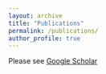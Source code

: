 ```yaml
---
layout: archive
title: "Publications"
permalink: /publications/
author_profile: true
---
```


Please see [Google Scholar](https://scholar.google.com/citations?hl=en&user=_WJChVsAAAAJ&view_op=list_works&sortby=pubdate)

